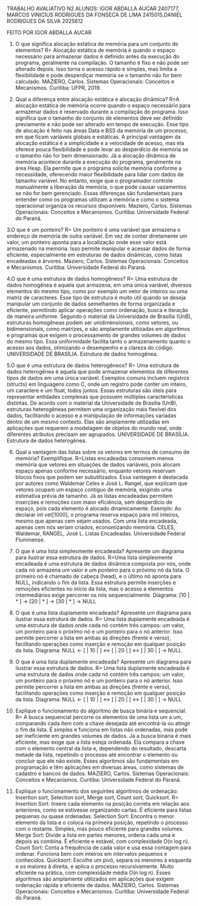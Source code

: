 TRABALHO AVALIATIVO N2
ALUNOS: IGOR ABDALLA AUCAR 2407177, MARCOS VINICIUS RODRIGUES DA FONSECA DE LIMA 2415015,DANIEL RODRIGUES DA SILVA 2025612




FEITO POR IGOR ABDALLA AUCAR


1. O que significa alocação estática de memória para um conjunto de elementos?
R= Alocação estática de memória é quando o espaço necessário para armazenar dados é definido antes da execução do programa, geralmente na compilação. O tamanho é fixo e não pode ser alterado depois. Isso torna o acesso rápido e simples, mas limita a flexibilidade e pode desperdiçar memória se o tamanho não for bem calculado.
    MAZIERO, Carlos. Sistemas Operacionais: Conceitos e Mecanismos. Curitiba: UFPR, 2019.

2. Qual a diferença entre alocação estática e alocação dinâmica?
R=A alocação estática de memória ocorre quando o espaço necessário para armazenar dados é reservado durante a compilação do programa. Isso significa que o tamanho do conjunto de elementos deve ser definido previamente e não pode ser alterado em tempo de execução. Esse tipo de alocação é feito nas áreas Data e BSS da memória de um processo, em que ficam variáveis globais e estáticas. A principal vantagem da alocação estática é a simplicidade e a velocidade de acesso, mas ela oferece pouca flexibilidade e pode levar ao desperdício de memória se o tamanho não for bem dimensionado.
Já a alocação dinâmica de memória acontece durante a execução do programa, geralmente na área Heap. Ela permite que o programa solicite memória conforme a necessidade, oferecendo maior flexibilidade para lidar com dados de tamanho variável. No entanto, exige que o programador controle manualmente a liberação da memória, o que pode causar vazamentos se não for bem gerenciado.
Essas diferenças são fundamentais para entender como os programas utilizam a memória e como o sistema operacional organiza os recursos disponíveis.
    Maziero, Carlos. Sistemas Operacionais: Conceitos e Mecanismos. Curitiba: Universidade Federal do Paraná.

3.O que é um ponteiro?
R= Um ponteiro é uma variável que armazena o endereço de memória de outra variável. Em vez de conter diretamente um valor, um ponteiro aponta para a localização onde esse valor está armazenado na memória. Isso permite manipular e acessar dados de forma eficiente, especialmente em estruturas de dados dinâmicas, como listas encadeadas e árvores.
    Maziero, Carlos. Sistemas Operacionais: Conceitos e Mecanismos. Curitiba: Universidade Federal do Paraná.

4.O que é uma estrutura de dados homogêneos?
R= Uma estrutura de dados homogênea é aquela que armazena, em uma única variável, diversos elementos do mesmo tipo, como por exemplo um vetor de inteiros ou uma matriz de caracteres. Esse tipo de estrutura é muito útil quando se deseja manipular um conjunto de dados semelhantes de forma organizada e eficiente, permitindo aplicar operações como ordenação, busca e iteração de maneira uniforme. Segundo o material da Universidade de Brasília (UnB), estruturas homogêneas podem ser unidimensionais, como vetores, ou bidimensionais, como matrizes, e são amplamente utilizadas em algoritmos e programas que exigem o processamento de grandes volumes de dados do mesmo tipo. Essa uniformidade facilita tanto o armazenamento quanto o acesso aos dados, otimizando o desempenho e a clareza do código.
    UNIVERSIDADE DE BRASÍLIA. Estrutura de dados homogênea. 

5.O que é uma estrutura de dados heterogêneos?
R= Uma estrutura de dados heterogênea é aquela que pode armazenar elementos de diferentes tipos de dados em uma única variável. Exemplos comuns incluem registros (structs) em linguagens como C, onde um registro pode conter um inteiro, um caractere e um float, todos juntos. Essas estruturas são úteis para representar entidades complexas que possuem múltiplas características distintas. De acordo com o material da Universidade de Brasília (UnB), estruturas heterogêneas permitem uma organização mais flexível dos dados, facilitando o acesso e a manipulação de informações variadas dentro de um mesmo contexto. Elas são amplamente utilizadas em aplicações que requerem a modelagem de objetos do mundo real, onde diferentes atributos precisam ser agrupados.
    UNIVERSIDADE DE BRASÍLIA. Estrutura de dados heterogênea.    

6. Qual a vantagem das listas sobre os vetores em termos de consumo de memória? Exemplifique.
R=Listas encadeadas consomem menos memória que vetores em situações de dados variáveis, pois alocam espaço apenas conforme necessário, enquanto vetores reservam blocos fixos que podem ser subutilizados.
Essa vantagem é destacada por autores como Waldemar Celes e José L. Rangel, que explicam que vetores ocupam um espaço contíguo de memória, exigindo uma estimativa prévia de tamanho. Já as listas encadeadas permitem inserções e remoções com maior eficiência, sem desperdício de espaço, pois cada elemento é alocado dinamicamente.
    Exemplo:
    Ao declarar int vet[1000], o programa reserva espaço para mil inteiros, mesmo que apenas cem sejam usados. Com uma lista encadeada, apenas cem nós seriam criados, economizando memória.
    CELES, Waldemar, RANGEL, José L. Listas Encadeadas. Universidade Federal Fluminense.

7. O que é uma lista simplesmente encadeada? Apresente um diagrama para ilustrar essa estrutura de dados.
R=Uma lista simplesmente encadeada é uma estrutura de dados dinâmica composta por nós, onde cada nó armazena um valor e um ponteiro para o próximo nó da lista. O primeiro nó é chamado de cabeça (head), e o último nó aponta para NULL, indicando o fim da lista. Essa estrutura permite inserções e remoções eficientes no início da lista, mas o acesso a elementos intermediários exige percorrer os nós sequencialmente.
    Diagrama:
    [10 | * ] → [20 | * ] → [30 | * ] → NULL
8. O que é uma lista duplamente encadeada? Apresente um diagrama para ilustrar
essa estrutura de dados.
R= Uma lista duplamente encadeada é uma estrutura de dados onde cada nó contém três campos: um valor, um ponteiro para o próximo nó e um ponteiro para o nó anterior. Isso permite percorrer a lista em ambas as direções (frente e verso), facilitando operações como inserção e remoção em qualquer posição da lista.
    Diagrama:
    NULL ← [ | 10 | ] ↔ [ | 20 | ] ↔ [ | 30 | ] → NULL

9. O que é uma lista duplamente encadeada? Apresente um diagrama para ilustrar
essa estrutura de dados.
R= Uma lista duplamente encadeada é uma estrutura de dados onde cada nó contém três campos: um valor, um ponteiro para o próximo nó e um ponteiro para o nó anterior. Isso permite percorrer a lista em ambas as direções (frente e verso), facilitando operações como inserção e remoção em qualquer posição da lista.
    Diagrama:
    NULL ← [ | 10 | ] ↔ [ | 20 | ] ↔ [ | 30 | ] → NULL
10. Explique o funcionamento do algoritmo de busca binária e sequencial.
R= A busca sequencial percorre os elementos de uma lista um a um, comparando cada item com a chave desejada até encontrá-la ou atingir o fim da lista. É simples e funciona em listas não ordenadas, mas pode ser ineficiente em grandes volumes de dados.
    Já a busca binária é mais eficiente, mas exige que a lista esteja ordenada. Ela compara a chave com o elemento central da lista e, dependendo do resultado, descarta metade da lista, repetindo o processo até encontrar o elemento ou concluir que ele não existe.
    Esses algoritmos são fundamentais em programação e têm aplicações em diversas áreas, como sistemas de cadastro e bancos de dados.
    MAZIERO, Carlos. Sistemas Operacionais: Conceitos e Mecanismos. Curitiba: Universidade Federal do Paraná.
11. Explique o funcionamento dos seguintes algoritmos de ordenação: Insertion sort,
Selection sort, Merge sort, Count sort, Quicksort.
    R=
     Insertion Sort: Insere cada elemento na posição correta em relação aos anteriores, como se estivesse organizando cartas. É eficiente para listas pequenas ou quase ordenadas.
     Selection Sort: Encontra o menor elemento da lista e o coloca na primeira posição, repetindo o processo com o restante. Simples, mas pouco eficiente para grandes volumes.
     Merge Sort: Divide a lista em partes menores, ordena cada uma e depois as combina. É eficiente e estável, com complexidade O(n log n).
    Count Sort: Conta a frequência de cada valor e usa essa contagem para ordenar. Funciona bem com inteiros em intervalos pequenos e conhecidos.
    Quicksort: Escolhe um pivô, separa os menores à esquerda e os maiores à direita, e aplica o processo recursivamente. Muito eficiente na prática, com complexidade média O(n log n).
    Esses algoritmos são amplamente utilizados em aplicações que exigem ordenação rápida e eficiente de dados.
    MAZIERO, Carlos. Sistemas Operacionais: Conceitos e Mecanismos. Curitiba: Universidade Federal do Paraná.

